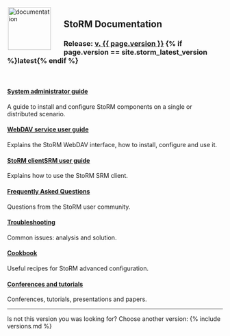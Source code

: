 <img src="{{ page.assetsdir }}/images/documentation.png" alt="documentation" width="100" style="float: left; margin-right: 30px; margin-left: 2px; margin-top: 2px;"/>

## StoRM Documentation
### Release: [v. {{ page.version }}](release-notes.html) {% if page.version == site.storm_latest_version %}<span class="red">latest</span>{% endif %}

<br/>

#### [System administrator guide](sysadmin-guide.html)
A guide to install and configure StoRM components on a single or distributed scenario.

#### [WebDAV service user guide](../webdav-guide.html)
Explains the StoRM WebDAV interface, how to install, configure and use it.

#### [StoRM clientSRM user guide](../clientSRM-guide.html)
Explains how to use the StoRM SRM client.

#### [Frequently Asked Questions](../faq.html)
Questions from the StoRM user community.

#### [Troubleshooting](../troubleshooting.html)
Common issues: analysis and solution.

#### [Cookbook](../cookbook.html)
Useful recipes for StoRM advanced configuration.

#### [Conferences and tutorials](../tutorials-conferences-presentations.html)
Conferences, tutorials, presentations and papers.

<hr/>
Is not this version you was looking for? Choose another version:
{% include versions.md %}